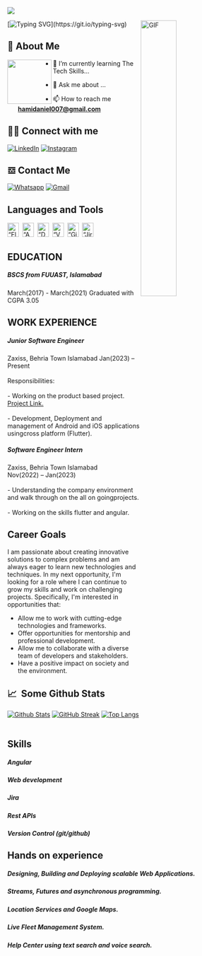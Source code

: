 ![](https://komarev.com/ghpvc/?username=hamzadaniyal7)

<img align="right" alt="GIF" height=40% width=40%  src="https://thumbs.gfycat.com/EvilNextDevilfish-small.gif" />

[![Typing SVG](https://readme-typing-svg.demolab.com?font=Fira+Code&size=24&pause=1000&width=435&lines=Hello+I'am+Hamza+Daniyal!;Welcome+to+my+Github!)](https://git.io/typing-svg)

## 🚀 About Me

<img align="left" height="100" src="https://user-images.githubusercontent.com/69384657/179312151-fdabe3af-823f-41ab-a6d4-17a72af4e9e8.png" />

- 🌱 I’m currently learning The Tech Skills...

- 💬 Ask me about ...

- 📫 How to reach me **hamidaniel007@gmail.com**

## 👨‍💻 Connect with me
<p>
  <a href="https://linkedin.com/in/hamzadaniyal7/" target="_blank"><img alt="LinkedIn" src="https://img.shields.io/badge/-Linkedin-%230077B5.svg?&style=for-the-badge&logo=linkedin&logoColor=white" /></a>
  <a href="https://instagram.com/baali_97" target="_blank"><img alt="Instagram" src="https://img.shields.io/badge/Instagram-E4405F?style=for-the-badge&logo=instagram&logoColor=white"/></a>
</p>


## 𝌕 Contact Me
<a href="https://wa.link/hdnmxr" target="_blank"><img alt="Whatsapp" src="https://img.shields.io/badge/-whatsapp-25D366?style=for-the-badge&logo=whatsapp&logoColor=white" /></a>
<a href="mailto:hamidaniel007@gmail.com" target="_blank"><img alt="Gmail" src="https://img.shields.io/badge/-Gmail-EA4335?style=for-the-badge&logo=gmail&logoColor=white" /></a>


## Languages and Tools
<div>
<img alt=“Flutter” width="26px" src="https://www.vectorlogo.zone/logos/flutterio/flutterio-icon.svg" width="100" height="32"/>&nbsp;
<img alt=“Angular” width="26px" src="https://www.vectorlogo.zone/logos/angular/angular-icon.svg" width="100" height="32"/>&nbsp;
<img alt=“Dart” width="26px" src="https://www.vectorlogo.zone/logos/dartlang/dartlang-icon.svg" width="100" height="32"/>&nbsp;
<img alt=“VSCode” width="26px" src="https://www.vectorlogo.zone/logos/visualstudio_code/visualstudio_code-icon.svg" width="100" height="32"/>&nbsp;
<img alt=“Github” width="26px" src="https://www.vectorlogo.zone/logos/github/github-tile.svg" width="100" height="32"/>&nbsp;
<img alt=“Jira” width="26px" src="https://www.vectorlogo.zone/logos/atlassian_jira/atlassian_jira-icon.svg" width="100" height="32"/>&nbsp;
</div>

## EDUCATION
<h5>BSCS from FUUAST, Islamabad</h5>
March(2017) - March(2021)
Graduated with CGPA 3.05 

## WORK EXPERIENCE 
<h5>Junior Software Engineer</h5>
Zaxiss, Behria Town Islamabad
Jan(2023) – Present<br></br>
Responsibilities:<br></br>
- Working on the product based project. <a href="https://play.google.com/store/apps/details?id=com.onediamond.app">Project Link.</a><br></br>
- Development, Deployment and management of Android and iOS applications usingcross platform (Flutter).
<h5>Software Engineer Intern</h5>
Zaxiss, Behria Town Islamabad</br>
Nov(2022) – Jan(2023) <br></br>
- Understanding the company environment and walk through on the all on goingprojects.<br></br>
- Working on the skills flutter and angular.

## Career Goals

I am passionate about creating innovative solutions to complex problems and am always eager to learn new technologies and techniques. In my next opportunity, I'm looking for a role where I can continue to grow my skills and work on challenging projects. Specifically, I'm interested in opportunities that:

- Allow me to work with cutting-edge technologies and frameworks.
- Offer opportunities for mentorship and professional development.
- Allow me to collaborate with a diverse team of developers and stakeholders.
- Have a positive impact on society and the environment.


## 📈 &nbsp;Some Github Stats ##

[![Github Stats](https://github-readme-stats.vercel.app/api?username=hamzadaniyal7&layout=compact&theme=vision-friendly-dark)](https://github.com/anuraghazra/github-readme-stats)
[![GitHub Streak](http://github-readme-streak-stats.herokuapp.com?user=hamzadaniyal7&theme=dark&background=000000)](https://git.io/streak-stats)
[![Top Langs](https://github-readme-stats.vercel.app/api/top-langs/?username=hamzadaniyal7&layout=compact&theme=vision-friendly-dark)](https://github.com/anuraghazra/github-readme-stats)
<br></br>

## Skills
<h5>Angular</h5>
<h5>Web development</h5>
<h5>Jira</h5>
<h5>Rest APIs</h5>
<h5>Version Control (git/github)</h5>

## Hands on experience 
<h5>Designing, Building and Deploying scalable Web Applications.</h5>
<h5>Streams, Futures and asynchronous programming.</h5>
<h5>Location Services and Google Maps.</h5>
<h5>Live Fleet Management System.</h5>
<h5>Help Center using text search and voice search.</h5>

